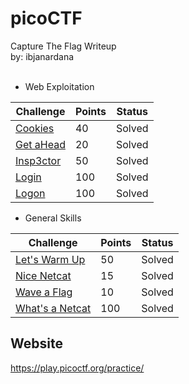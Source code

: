 # picoCTF
Capture The Flag Writeup\
by: ibjanardana
<br />
<br />

- Web Exploitation

| Challenge                                              | Points | Status |
|--------------------------------------------------------|--------|--------|
|[Cookies](./Web%20exploitation/Cookies/readme.md)       |   40   | Solved |
|[Get aHead](./Web%20exploitation/Get%20ahead/readme.md) |   20   | Solved |
|[Insp3ctor](./Web%20exploitation/Insp3ctor/readme.md)   |   50   | Solved |
|[Login](./Web%20exploitation/Login/readme.md)           |   100  | Solved |
|[Logon](./Web%20exploitation/Logon/readme.md)           |   100  | Solved |


- General Skills

| Challenge                                                          | Points | Status |
|--------------------------------------------------------------------|--------|--------|
|[Let's Warm Up](./General%20skills/Lets%20warm%20up/readme.md)      |   50   | Solved |
|[Nice Netcat](./General%20skills/Nice%20netcat/readme.md)           |   15   | Solved |
|[Wave a Flag](./General%20skills/Wave%20a%20flag/readme.md)         |   10   | Solved |
|[What's a Netcat](./General%20skills/What's%20a%20netcat/readme.md) |   100  | Solved |



Website
---
<https://play.picoctf.org/practice/>
